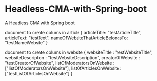 # Headless-CMA-with-Spring-boot
A Headless CMA with Spring boot

document to create colums in article
{
articleTitle: "testArticleTitle",
articleText: "testText",
nameOfWebsiteThatArticleBelongsTo: "testNameWebsite"
}

document to create colums in website
{
websiteTitle : "testWebsiteTitle",
websiteDescription : "testWebsiteDescription",
creatorOfWebsite : "testCreatorOfWebsite",
listOfModeratorsOnWebsite : ["listOfModeratorsOnWebsite"],
listOfArticlesOnWebsite : ["testListOfArticlesOnWebsite"]
}
